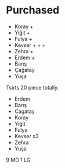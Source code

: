 # Purchased

 * Koray +
 * Yiğit +
 * Fulya +
 * Kevser + + +
 * Zehra +
 * Erdem +
 * Barış
 * Çağatay
 * Yuşa


Tsirts 20 piece totally.

- Erdem
- Barış
- Cagatay
- Koray
- Yiğit
- Fulya
- Kevser x3
- Zehra
- Yuşa


>
9 MD
1 LG
